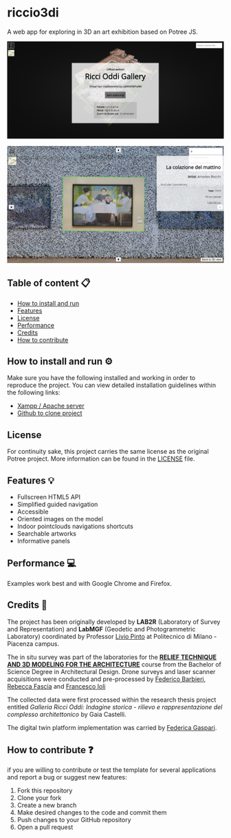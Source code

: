 # riccio3di
A web app for exploring in 3D an art exhibition based on Potree JS.

![Home page of the Potree based platform](./screenshots/riccio3di-welcomepanel.png "Homepage of the Potree based platform of the Ricci Oddi Gallery in Piacenza (Italy)")

![Example of an artwork view with informative panel](./screenshots/riccio3di-artworkpanel.png "Example of an artwork view with informative panel in the indoor pointcloud")

## **Table of content** 📋

- [How to install and run](#how-to-install-and-run-⚙)
- [Features](#features-💡)
- [License](#license)
- [Performance](#performance-💻)
- [Credits](#credits-👥)
- [How to contribute](#how-to-contribute-❓)

## **How to install and run** ⚙

Make sure you have the following installed and working in order to reproduce the project. You can view detailed installation guidelines within the following links:
* [Xampp / Apache server](https://www.apachefriends.org/index.html)
* [Github to clone project](https://git-scm.com/downloads)

## **License**

For continuity sake, this project carries the same license as the original Potree project. More information can be found in the [LICENSE](https://github.com/Tars4815/riccio3di/blob/main/LICENCE) file.

## **Features** 💡
- Fullscreen HTML5 API
- Simplified guided navigation
- Accessible
- Oriented images on the model
- Indoor pointclouds navigations shortcuts
- Searchable artworks
- Informative panels

## **Performance** 💻
Examples work best and with Google Chrome and Firefox.

## **Credits** 👥

The project has been originally developed by **LAB2R** (Laboratory of Survey and Representation) and **LabMGF** (Geodetic and Photogrammetric Laboratory) coordinated by Professor [Livio Pinto](https://www.researchgate.net/profile/Livio-Pinto) at Politecnico di Milano - Piacenza campus.

The in situ survey was part of the laboratories for the [**RELIEF TECHNIQUE AND 3D MODELING FOR THE ARCHITECTURE**](https://www11.ceda.polimi.it/schedaincarico/schedaincarico/controller/scheda_pubblica/SchedaPublic.do?&evn_default=evento&c_classe=735710&polij_device_category=DESKTOP&__pj0=0&__pj1=93e89e7f2db93a52f4de53beb4e38ea2) course from the Bachelor of Science Degree in Architectural Design. Drone surveys and laser scanner acquisitions were conducted and pre-processed by [Federico Barbieri](https://www.linkedin.com/in/federico-barbieri-8006a0228/), [Rebecca Fascia](https://www.linkedin.com/in/rebecca-fascia-a82b10223/) and [Francesco Ioli](https://www.linkedin.com/in/francesco-ioli-640061160/)

The collected data were first processed within the research thesis project entitled *Galleria Ricci Oddi: Indagine storica - rilievo e rappresentazione del complesso architettonico* by Gaia Castelli.

The digital twin platform implementation was carried by [Federica Gaspari](https://www.linkedin.com/in/federicagaspari/).

## **How to contribute** ❓

if you are willing to contribute or test the template for several applications and report a bug or suggest new features:
1. Fork this repository
2. Clone your fork
3. Create a new branch
4. Make desired changes to the code and commit them
5. Push changes to your GitHub repository
6. Open a pull request

